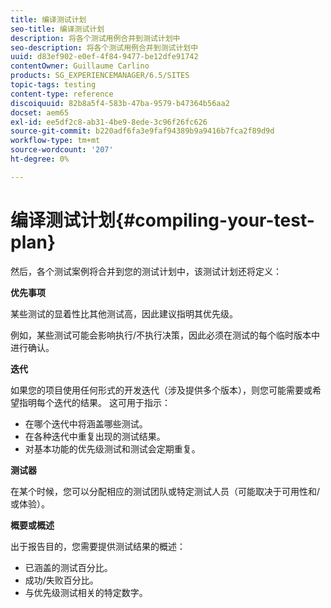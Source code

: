 ```yaml
---
title: 编译测试计划
seo-title: 编译测试计划
description: 将各个测试用例合并到测试计划中
seo-description: 将各个测试用例合并到测试计划中
uuid: d83ef902-e0ef-4f84-9477-be12dfe91742
contentOwner: Guillaume Carlino
products: SG_EXPERIENCEMANAGER/6.5/SITES
topic-tags: testing
content-type: reference
discoiquuid: 82b8a5f4-583b-47ba-9579-b47364b56aa2
docset: aem65
exl-id: ee5df2c8-ab31-4be9-8ede-3c96f26fc626
source-git-commit: b220adf6fa3e9faf94389b9a9416b7fca2f89d9d
workflow-type: tm+mt
source-wordcount: '207'
ht-degree: 0%

---
```


# 编译测试计划{#compiling-your-test-plan}

然后，各个测试案例将合并到您的测试计划中，该测试计划还将定义：

**优先事项**

某些测试的显着性比其他测试高，因此建议指明其优先级。

例如，某些测试可能会影响执行/不执行决策，因此必须在测试的每个临时版本中进行确认。

**迭代**

如果您的项目使用任何形式的开发迭代（涉及提供多个版本），则您可能需要或希望指明每个迭代的结果。 这可用于指示：

* 在哪个迭代中将涵盖哪些测试。
* 在各种迭代中重复出现的测试结果。
* 对基本功能的优先级测试和测试会定期重复。

**测试器**

在某个时候，您可以分配相应的测试团队或特定测试人员（可能取决于可用性和/或体验）。

**概要或概述**

出于报告目的，您需要提供测试结果的概述：

* 已涵盖的测试百分比。
* 成功/失败百分比。
* 与优先级测试相关的特定数字。
